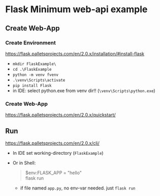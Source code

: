 # Flask Minimum web-api example

## Create Web-App

### Create Environment

https://flask.palletsprojects.com/en/2.0.x/installation/#install-flask

- `mkdir FlaskExample\`
- `cd .\FlaskExample`
- `python -m venv fvenv`
- `.\venv\Scripts\activate`
- `pip install Flask`
- in IDE: select python.exe from venv dir!! (`\venv\Scripts\python.exe`)

### Create Web-App

https://flask.palletsprojects.com/en/2.0.x/quickstart/

## Run

https://flask.palletsprojects.com/en/2.0.x/cli/

- In IDE set working-directory (`FlaskExample`)
- Or in Shell:

  > $env:FLASK_APP = "hello"  
  > flask run

  - if file named `app.py`, no env-var needed. just `flask run`

